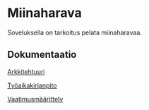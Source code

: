 # Miinaharava

Soveluksella on tarkoitus pelata miinaharavaa.

## Dokumentaatio

[Arkkitehtuuri](https://github.com/aapolauk/ot-harjoitustyo/blob/master/dokumentointi/arkkitehtuuri.md)

[Työaikakirjanpito](https://github.com/aapolauk/ot-harjoitustyo/blob/master/dokumentointi/tyoaikakirjanpito.md)

[Vaatimusmäärittely](https://github.com/aapolauk/ot-harjoitustyo/blob/master/dokumentointi/vaatimusmaarittely.md)





